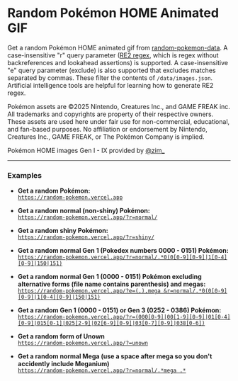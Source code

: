 # Random Pokémon HOME Animated GIF

Get a random Pokémon HOME animated gif from [random-pokemon-data](https://github.com/Ebola16/random-pokemon-data). A case-insensitive "r" query parameter ([RE2 regex](https://www.npmjs.com/package/re2), which is regex without backreferences and lookahead assertions) is supported. A case-insensitive "e" query parameter (exclude) is also supported that excludes matches separated by commas. These filter the contents of `/data/images.json`. Artificial intelligence tools are helpful for learning how to generate RE2 regex.

Pokémon assets are ©2025 Nintendo, Creatures Inc., and GAME FREAK inc.
All trademarks and copyrights are property of their respective owners.
These assets are used here under fair use for non-commercial, educational, and fan-based purposes.
No affiliation or endorsement by Nintendo, Creatures Inc., GAME FREAK, or The Pokémon Company is implied.

Pokémon HOME images Gen I - IX provided by [@zim_](https://x.com/zim_)

---

### Examples

- **Get a random Pokémon:**  
  [`https://random-pokemon.vercel.app`](https://random-pokemon.vercel.app)

- **Get a random normal (non-shiny) Pokémon:**  
  [`https://random-pokemon.vercel.app/?r=normal/`](https://random-pokemon.vercel.app/?r=normal/)

- **Get a random shiny Pokémon:**  
  [`https://random-pokemon.vercel.app/?r=shiny/`](https://random-pokemon.vercel.app/?r=shiny/)

- **Get a random normal Gen 1 (Pokedex numbers 0000 - 0151) Pokémon:**  
  [`https://random-pokemon.vercel.app/?r=normal/.*0(0[0-9][0-9]|1[0-4][0-9]|150|151)`](https://random-pokemon.vercel.app/?r=normal/.*0(0[0-9][0-9]|1[0-4][0-9]|150|151))

- **Get a random normal Gen 1 (0000 - 0151) Pokémon excluding alternative forms (file name contains parenthesis) and megas:**  
  [`https://random-pokemon.vercel.app/?e=(,),mega &r=normal/.*0(0[0-9][0-9]|1[0-4][0-9]|150|151)`](https://random-pokemon.vercel.app/?e=%28%2C%29%2Cmega%20&r=normal%2F.*0%280%5B0-9%5D%5B0-9%5D%7C1%5B0-4%5D%5B0-9%5D%7C150%7C151%29)

- **Get a random Gen 1 (0000 - 0151) or Gen 3 (0252 - 0386) Pokémon:**  
  [`https://random-pokemon.vercel.app/?r=(000[0-9]|00[1-9][0-9]|01[0-4][0-9]|015[0-1]|025[2-9]|02[6-9][0-9]|03[0-7][0-9]|038[0-6])`](https://random-pokemon.vercel.app/?r=(000[0-9]|00[1-9][0-9]|01[0-4][0-9]|015[0-1]|025[2-9]|02[6-9][0-9]|03[0-7][0-9]|038[0-6]))

- **Get a random form of Unown**  
  [`https://random-pokemon.vercel.app/?=unown`](https://random-pokemon.vercel.app/?r=unown)

- **Get a random normal Mega (use a space after mega so you don't accidently include Meganium)**  
  [`https://random-pokemon.vercel.app/?r=normal/.*mega .*`](https://random-pokemon.vercel.app/?r=normal%2F.*mega%20.*%20)